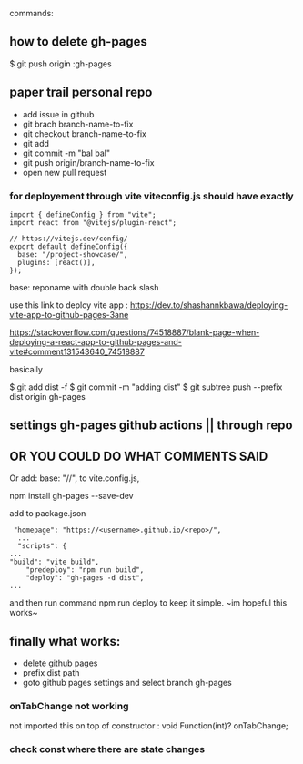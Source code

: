 commands: 

## how to delete gh-pages
$ git push origin :gh-pages

## paper trail personal repo
- add issue in github
- git brach branch-name-to-fix
- git checkout branch-name-to-fix
- git add
- git commit -m "bal bal"
- git push origin/branch-name-to-fix
- open new pull request



### for deployement through vite viteconfig.js should have exactly
```
import { defineConfig } from "vite";
import react from "@vitejs/plugin-react";

// https://vitejs.dev/config/
export default defineConfig({
  base: "/project-showcase/",
  plugins: [react()],
});

```

base: reponame  with double back slash

use this link to deploy vite app : https://dev.to/shashannkbawa/deploying-vite-app-to-github-pages-3ane

https://stackoverflow.com/questions/74518887/blank-page-when-deploying-a-react-app-to-github-pages-and-vite#comment131543640_74518887



basically 

$ git add dist -f
$ git commit -m "adding dist"
$ git subtree push --prefix dist origin gh-pages

## settings gh-pages github actions || through repo

## OR YOU COULD DO WHAT COMMENTS SAID
Or add: base: "/<repo>/", to vite.config.js,

npm install gh-pages --save-dev

add to package.json

```
 "homepage": "https://<username>.github.io/<repo>/",
  ...
  "scripts": {
...
"build": "vite build",
    "predeploy": "npm run build",
    "deploy": "gh-pages -d dist",
...
```
and then run command npm run deploy to keep it simple.
~im hopeful this works~

## finally what works:
- delete github pages
- prefix dist path
- goto github pages settings and select branch gh-pages

### onTabChange not working
not imported this on top of constructor :  void Function(int)? onTabChange;
### check const where there are state changes